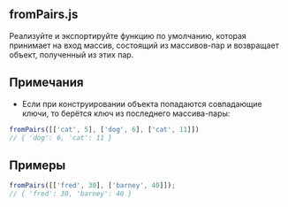 ## fromPairs.js

Реализуйте и экспортируйте функцию по умолчанию, которая принимает на вход массив, состоящий из массивов-пар и возвращает объект, полученный из этих пар.

## Примечания

* Если при конструировании объекта попадаются совпадающие ключи, то берётся ключ из последнего массива-пары:

```js
fromPairs([['cat', 5], ['dog', 6], ['cat', 11]])
// { 'dog': 6, 'cat': 11 }
```

## Примеры

```js
fromPairs([['fred', 30], ['barney', 40]]);
// { 'fred': 30, 'barney': 40 }
```
